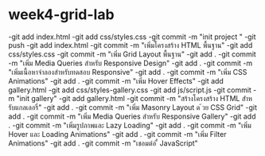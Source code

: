 # week4-grid-lab
-git add index.html
-git add css/styles.css
-git commit -m "init project "
-git push
-git add index.html
-git commit -m "เพิ่มโครงสร้าง HTML พื้นฐาน"
-git add css/styles.css
-git commit -m "เพิ่ม Grid Layout พื้นฐาน"
-git add .
-git commit -m "เพิ่ม Media Queries สําหรับ Responsive Design"
-git add .
-git commit -m "เพิ่มเนื้อหาจําลองสําหรับทดสอบ Responsive"
-git add .
-git commit -m "เพิ่ม CSS Animations"
-git add .
-git commit -m "เพิ่ม Hover Effects"
-git add gallery.html
-git add css/styles-gallery.css
-git add js/script.js
-git commit -m "init gallery"
-git add gallery.html
-git commit -m "สร้างโครงสร้าง HTML สํำหรับแกลเลอรี่"
-git add .
-git commit -m "เพิ่ม Masonry Layout ด ้วย CSS Grid"
-git add .
-git commit -m "เพิ่ม Media Queries สําหรับ Responsive Gallery"
-git add .
-git commit -m "เพิ่มรูปภาพและ Lazy Loading"
-git add .
-git commit -m "เพิ่ม Hover และ Loading Animations"
-git add .
-git commit -m "เพิ่ม Filter Animations"
-git add .
-git commit -m "เชอมต่อ ื่ JavaScript"
